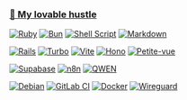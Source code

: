 ### [💎 My lovable hustle](https://codetrace.com/users/labeldock)


[![Ruby](https://img.shields.io/badge/ruby-%23CC342D.svg?style=for-the-badge&logo=ruby&logoColor=white)](https://www.ruby-lang.org/)
[![Bun](https://img.shields.io/badge/Bun-%23000000.svg?style=for-the-badge&logo=bun&logoColor=white)](https://bun.sh/)
[![Shell Script](https://img.shields.io/badge/shell_script-%23121011.svg?style=for-the-badge&logo=gnu-bash&logoColor=white)](https://www.gnu.org/software/bash/)
[![Markdown](https://img.shields.io/badge/markdown-%23000000.svg?style=for-the-badge&logo=markdown&logoColor=white)](https://daringfireball.net/projects/markdown/)

[![Rails](https://img.shields.io/badge/rails-%23CC0000.svg?style=for-the-badge&logo=ruby-on-rails&logoColor=white)](https://rubyonrails.org/)
[![Turbo](https://img.shields.io/badge/Turbo-%23CC0000?style=for-the-badge)](https://turbo.hotwired.dev/)
[![Vite](https://img.shields.io/badge/vite-%23646CFF.svg?style=for-the-badge&logo=vite&logoColor=white)](https://vitejs.dev)
[![Hono](https://img.shields.io/badge/hono-E36002?style=for-the-badge&logo=hono&logoColor=white)](https://hono.dev/)
[![Petite-vue](https://img.shields.io/badge/petite_vue-%2335495e.svg?style=for-the-badge&logo=vuedotjs&logoColor=%234FC08D)](https://github.com/vuejs/petite-vue)

[![Supabase](https://img.shields.io/badge/Supabase-3FCF8E?style=for-the-badge&logo=supabase&logoColor=fff)](https://supabase.com/)
[![n8n](https://img.shields.io/badge/N8N-orange?style=for-the-badge)](https://n8n.io/)
[![QWEN](https://img.shields.io/badge/QWEN-0F1689?style=for-the-badge)](https://ollama.com/library/qwen3)

[![Debian](https://img.shields.io/badge/Debian-D70A53?style=for-the-badge&logo=debian&logoColor=white)](https://www.debian.org/)
[![GitLab CI](https://img.shields.io/badge/gitlab%20ci-%23181717.svg?style=for-the-badge&logo=gitlab&logoColor=white)](https://gitlab.com/)
[![Docker](https://img.shields.io/badge/docker-%230db7ed.svg?style=for-the-badge&logo=docker&logoColor=white)](https://docs.docker.com/engine/swarm/)
[![Wireguard](https://img.shields.io/badge/wireguard-%2388171A.svg?style=for-the-badge&logo=wireguard&logoColor=white)](https://www.wireguard.com/)
